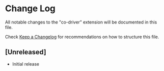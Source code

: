 # Change Log

All notable changes to the "co-driver" extension will be documented in this file.

Check [Keep a Changelog](http://keepachangelog.com/) for recommendations on how to structure this file.

## [Unreleased]

- Initial release